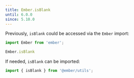 ```yaml
---
title: Ember.isBlank
until: 6.0.0
since: 5.10.0
---
```



Previously, `isBlank` could be accessed via the `Ember` import:
```js
import Ember from 'ember';

Ember.isBlank
```

If needed, `isBlank` can be imported:
```js
import { isBlank } from '@ember/utils';
```
